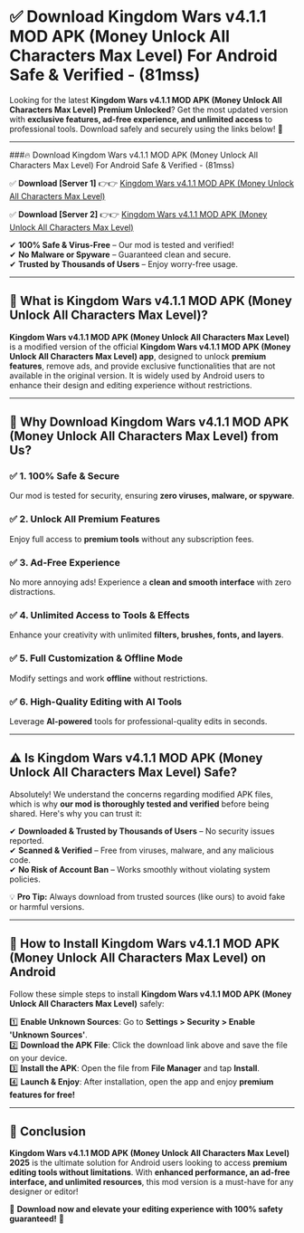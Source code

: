 
# ✅ Download Kingdom Wars v4.1.1 MOD APK (Money Unlock All Characters Max Level) For Android Safe & Verified -  (81mss) 

Looking for the latest **Kingdom Wars v4.1.1 MOD APK (Money Unlock All Characters Max Level) Premium Unlocked**? Get the most updated version with **exclusive features, ad-free experience, and unlimited access** to professional tools. Download safely and securely using the links below! 🚀  

---

###🔥 Download Kingdom Wars v4.1.1 MOD APK (Money Unlock All Characters Max Level) For Android Safe & Verified -  (81mss)  

✅ **Download [Server 1]** 👉👉 [Kingdom Wars v4.1.1 MOD APK (Money Unlock All Characters Max Level) ](https://apkcomod.com?title=Kingdom_Wars_v4.1.1_MOD_APK_(Money_Unlock_All_Characters_Max_Level))  

✅ **Download [Server 2]** 👉👉 [Kingdom Wars v4.1.1 MOD APK (Money Unlock All Characters Max Level) ](https://apkcomod.com?title=Kingdom_Wars_v4.1.1_MOD_APK_(Money_Unlock_All_Characters_Max_Level))  

✔ **100% Safe & Virus-Free** – Our mod is tested and verified!  
✔ **No Malware or Spyware** – Guaranteed clean and secure.  
✔ **Trusted by Thousands of Users** – Enjoy worry-free usage.  

---

## 📌 What is Kingdom Wars v4.1.1 MOD APK (Money Unlock All Characters Max Level)?  

**Kingdom Wars v4.1.1 MOD APK (Money Unlock All Characters Max Level)** is a modified version of the official **Kingdom Wars v4.1.1 MOD APK (Money Unlock All Characters Max Level) app**, designed to unlock **premium features**, remove ads, and provide exclusive functionalities that are not available in the original version. It is widely used by Android users to enhance their design and editing experience without restrictions.  

---

## 🌟 Why Download Kingdom Wars v4.1.1 MOD APK (Money Unlock All Characters Max Level) from Us?  

### ✅ 1. 100% Safe & Secure  
Our mod is tested for security, ensuring **zero viruses, malware, or spyware**.  

### ✅ 2. Unlock All Premium Features  
Enjoy full access to **premium tools** without any subscription fees.  

### ✅ 3. Ad-Free Experience  
No more annoying ads! Experience a **clean and smooth interface** with zero distractions.  

### ✅ 4. Unlimited Access to Tools & Effects  
Enhance your creativity with unlimited **filters, brushes, fonts, and layers**.  

### ✅ 5. Full Customization & Offline Mode  
Modify settings and work **offline** without restrictions.  

### ✅ 6. High-Quality Editing with AI Tools  
Leverage **AI-powered** tools for professional-quality edits in seconds.  

---

## ⚠️ Is Kingdom Wars v4.1.1 MOD APK (Money Unlock All Characters Max Level) Safe?  

Absolutely! We understand the concerns regarding modified APK files, which is why **our mod is thoroughly tested and verified** before being shared. Here's why you can trust it:  

✔ **Downloaded & Trusted by Thousands of Users** – No security issues reported.  
✔ **Scanned & Verified** – Free from viruses, malware, and any malicious code.  
✔ **No Risk of Account Ban** – Works smoothly without violating system policies.  

💡 **Pro Tip:** Always download from trusted sources (like ours) to avoid fake or harmful versions.  

---

## 📲 How to Install Kingdom Wars v4.1.1 MOD APK (Money Unlock All Characters Max Level) on Android  

Follow these simple steps to install **Kingdom Wars v4.1.1 MOD APK (Money Unlock All Characters Max Level)** safely:  

1️⃣ **Enable Unknown Sources**: Go to **Settings > Security > Enable 'Unknown Sources'**.  
2️⃣ **Download the APK File**: Click the download link above and save the file on your device.  
3️⃣ **Install the APK**: Open the file from **File Manager** and tap **Install**.  
4️⃣ **Launch & Enjoy**: After installation, open the app and enjoy **premium features for free!**  

---

## 🚀 Conclusion  

**Kingdom Wars v4.1.1 MOD APK (Money Unlock All Characters Max Level) 2025** is the ultimate solution for Android users looking to access **premium editing tools without limitations**. With **enhanced performance, an ad-free interface, and unlimited resources**, this mod version is a must-have for any designer or editor!  

🔻 **Download now and elevate your editing experience with 100% safety guaranteed!** 🔻  
